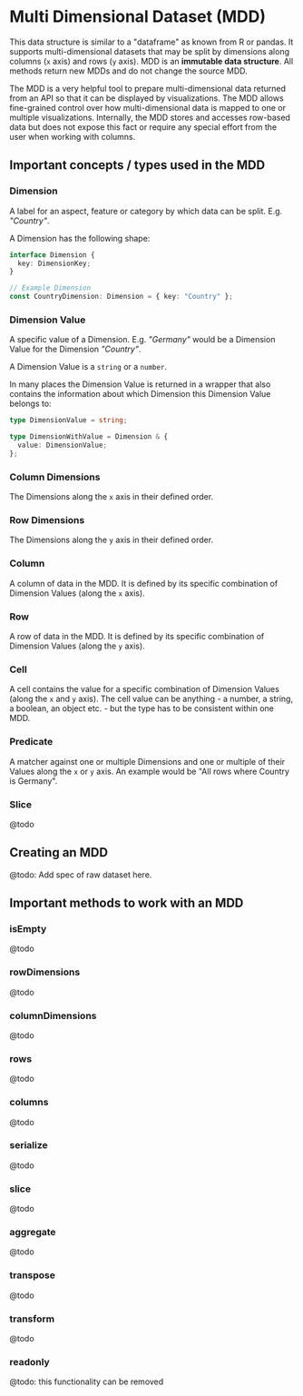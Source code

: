 # Multi Dimensional Dataset (MDD)

This data structure is similar to a "dataframe" as known from R or pandas. It supports multi-dimensional datasets that may be split by dimensions along columns (`x` axis) and rows (`y` axis). MDD is an **immutable data structure**. All methods return new MDDs and do not change the source MDD.

The MDD is a very helpful tool to prepare multi-dimensional data returned from an API so that it can be displayed by visualizations. The MDD allows fine-grained control over how multi-dimensional data is mapped to one or multiple visualizations. Internally, the MDD stores and accesses row-based data but does not expose this fact or require any special effort from the user when working with columns.

## Important concepts / types used in the MDD

### Dimension

A label for an aspect, feature or category by which data can be split. E.g. _"Country"_.

A Dimension has the following shape:

```typescript
interface Dimension {
  key: DimensionKey;
}

// Example Dimension
const CountryDimension: Dimension = { key: "Country" };
```

### Dimension Value

A specific value of a Dimension. E.g. _"Germany"_ would be a Dimension Value for the Dimension _"Country"_.

A Dimension Value is a `string` or a `number`.

In many places the Dimension Value is returned in a wrapper that also contains the information about which Dimension this Dimension Value belongs to:

```typescript
type DimensionValue = string;

type DimensionWithValue = Dimension & {
  value: DimensionValue;
};
```

### Column Dimensions

The Dimensions along the `x` axis in their defined order.

### Row Dimensions

The Dimensions along the `y` axis in their defined order.

### Column

A column of data in the MDD. It is defined by its specific combination of Dimension Values (along the `x` axis).

### Row

A row of data in the MDD. It is defined by its specific combination of Dimension Values (along the `y` axis).

### Cell

A cell contains the value for a specific combination of Dimension Values (along the `x` and `y` axis). The cell value can be anything - a number, a string, a boolean, an object etc. - but the type has to be consistent within one MDD.

### Predicate

A matcher against one or multiple Dimensions and one or multiple of their Values along the `x` or `y` axis. An example would be "All rows where Country is Germany".

### Slice

@todo

## Creating an MDD

@todo: Add spec of raw dataset here.

## Important methods to work with an MDD

### isEmpty

@todo

### rowDimensions

@todo

### columnDimensions

@todo

### rows

@todo

### columns

@todo

### serialize

@todo

### slice

@todo

### aggregate

@todo

### transpose

@todo

### transform

@todo

### readonly

@todo: this functionality can be removed
